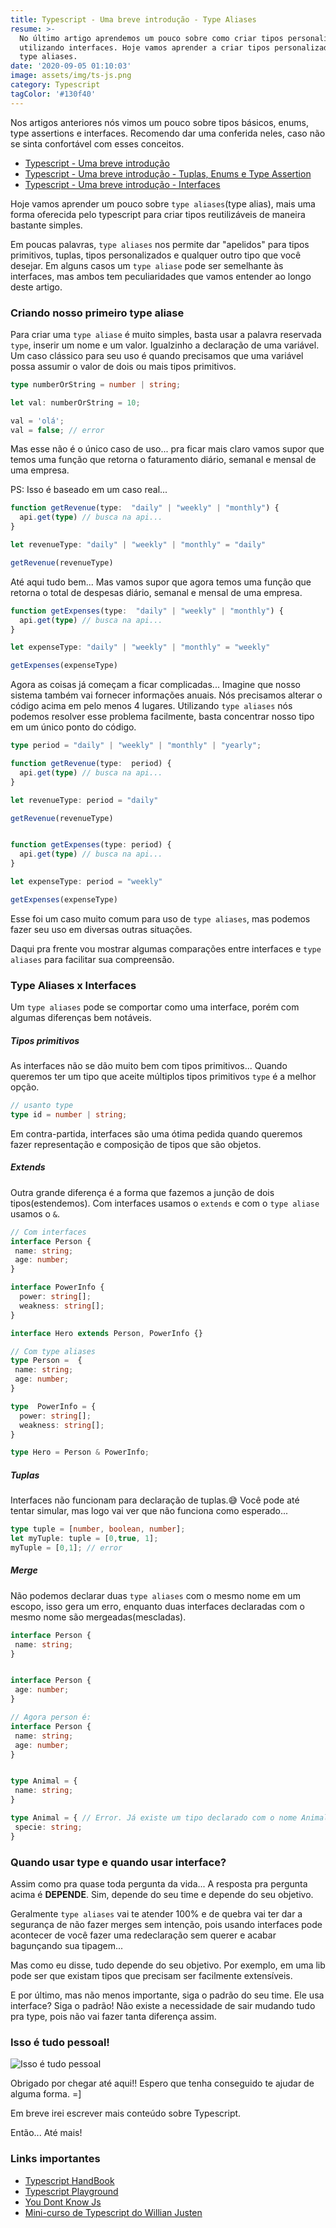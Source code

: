 ```yaml
---
title: Typescript - Uma breve introdução - Type Aliases
resume: >-
  No último artigo aprendemos um pouco sobre como criar tipos personalizados
  utilizando interfaces. Hoje vamos aprender a criar tipos personalizados usando
  type aliases.
date: '2020-09-05 01:10:03'
image: assets/img/ts-js.png
category: Typescript
tagColor: '#130f40'
---
```

Nos artigos anteriores nós vimos um pouco sobre tipos básicos, enums, type assertions e interfaces. Recomendo dar uma conferida neles, caso não se sinta confortável com esses conceitos.

* [Typescript - Uma breve introdução](https://www.crisgon.dev/typescript-uma-breve-introdu%C3%A7%C3%A3o/)
* [Typescript - Uma breve introdução - Tuplas, Enums e Type Assertion](https://www.crisgon.dev/typescript-uma-breve-introdu%C3%A7%C3%A3o-parte-2/)
* [Typescript - Uma breve introdução - Interfaces](https://www.crisgon.dev/typescript-uma-breve-introdu%C3%A7%C3%A3o-interfaces/)

Hoje vamos aprender um pouco sobre `type aliases`(type alias), mais uma forma oferecida pelo typescript para criar tipos reutilizáveis de maneira bastante simples. 

Em poucas palavras, `type aliases` nos permite dar "apelidos" para tipos primitivos, tuplas, tipos personalizados e qualquer outro tipo que você desejar. Em alguns casos um `type aliase` pode ser semelhante às interfaces, mas ambos tem peculiaridades que vamos entender ao longo deste artigo.

### Criando nosso primeiro type aliase

Para criar uma `type aliase` é muito simples, basta usar a palavra reservada `type`, inserir um nome e um valor. Igualzinho a declaração de uma variável. Um caso clássico para seu uso é quando precisamos que uma variável possa assumir o valor de dois ou mais tipos primitivos.

```typescript
type numberOrString = number | string;

let val: numberOrString = 10;

val = 'olá';
val = false; // error
```

Mas esse não é o único caso de uso... pra ficar mais claro vamos supor que temos uma função que retorna o faturamento diário, semanal e mensal de uma empresa.

PS: Isso é baseado em um caso real...

```typescript
function getRevenue(type:  "daily" | "weekly" | "monthly") {
  api.get(type) // busca na api...
}

let revenueType: "daily" | "weekly" | "monthly" = "daily"

getRevenue(revenueType) 
```

Até aqui tudo bem... Mas vamos supor que agora temos uma função que retorna o total de despesas diário, semanal e mensal de uma empresa.

```typescript
function getExpenses(type:  "daily" | "weekly" | "monthly") {
  api.get(type) // busca na api...
}

let expenseType: "daily" | "weekly" | "monthly" = "weekly"

getExpenses(expenseType) 
```

Agora as coisas já começam a ficar complicadas... Imagine que nosso sistema também vai fornecer informações anuais. Nós precisamos alterar o código acima em pelo menos 4 lugares. Utilizando `type aliases` nós podemos resolver esse problema facilmente, basta concentrar nosso tipo em um único ponto do código.

```typescript
type period = "daily" | "weekly" | "monthly" | "yearly";

function getRevenue(type:  period) {
  api.get(type) // busca na api...
}

let revenueType: period = "daily"

getRevenue(revenueType) 


function getExpenses(type: period) {
  api.get(type) // busca na api...
}

let expenseType: period = "weekly"

getExpenses(expenseType) 
```

Esse foi um caso muito comum para uso de `type aliases`,  mas podemos fazer seu uso em diversas outras situações. 

Daqui pra frente vou mostrar algumas comparações entre interfaces e `type aliases` para facilitar sua compreensão.

### Type Aliases x Interfaces

Um `type aliases` pode se comportar como uma interface, porém com algumas diferenças bem notáveis.

##### Tipos primitivos

As interfaces não se dão muito bem com tipos primitivos...  Quando queremos ter um tipo que aceite múltiplos tipos primitivos `type` é a melhor opção.

```typescript
// usanto type
type id = number | string;


```

Em contra-partida, interfaces são uma ótima pedida quando queremos fazer representação e composição de tipos que são objetos.

##### Extends

Outra grande diferença é a forma que fazemos a junção de dois tipos(estendemos). Com interfaces usamos o `extends` e com o `type aliase` usamos o `&`.

```typescript
// Com interfaces
interface Person {
 name: string;
 age: number;
}

interface PowerInfo {
  power: string[];
  weakness: string[];
}

interface Hero extends Person, PowerInfo {}

// Com type aliases
type Person =  {
 name: string;
 age: number;
}

type  PowerInfo = {
  power: string[];
  weakness: string[];
}

type Hero = Person & PowerInfo;
```

##### Tuplas

Interfaces não funcionam para declaração de tuplas.😅 Você pode até tentar simular, mas logo vai ver que não funciona como esperado...

```typescript
type tuple = [number, boolean, number];
let myTuple: tuple = [0,true, 1];
myTuple = [0,1]; // error
```

##### Merge

Não podemos declarar duas `type aliases` com o mesmo nome em um escopo, isso gera um erro, enquanto duas interfaces declaradas com o mesmo nome são mergeadas(mescladas).

```typescript
interface Person {
 name: string;
}


interface Person {
 age: number;
}

// Agora person é:
interface Person {
 name: string;
 age: number;
}


type Animal = {
 name: string;
}

type Animal = { // Error. Já existe um tipo declarado com o nome Animal
 specie: string;
}
```

### Quando usar type e quando usar interface?

Assim como pra quase toda pergunta da vida... A resposta pra pergunta acima é **DEPENDE**. Sim, depende do seu time e depende do seu objetivo. 

Geralmente  `type aliases` vai te atender 100% e de quebra vai ter dar a segurança de  não fazer merges sem intenção, pois usando interfaces pode acontecer de você fazer uma redeclaração sem querer e acabar bagunçando sua tipagem...  

Mas como eu disse, tudo depende do seu objetivo. Por exemplo, em uma lib pode ser que existam tipos que     precisam ser facilmente extensíveis.

E  por último, mas não menos importante, siga o padrão do seu time. Ele usa interface? Siga o padrão! Não existe a necessidade de sair mudando tudo pra type, pois não vai fazer tanta diferença assim.

### Isso é tudo pessoal!

![Isso é tudo pessoal](https://i.pinimg.com/originals/2a/82/1e/2a821ee45ca3cbc384c0b70f730248ae.gif)

Obrigado por chegar até aqui!! Espero que tenha conseguido te ajudar de alguma forma. =]

Em breve irei escrever mais conteúdo sobre Typescript.

Então... Até mais!

### Links importantes

* [Typescript HandBook](https://www.typescriptlang.org/v2/docs/handbook/basic-types.html)
* [Typescript Playground](https://www.typescriptlang.org/play/index.html)
* [You Dont Know Js](https://github.com/getify/You-Dont-Know-JS)
* [Mini-curso de Typescript do Willian Justen](https://www.youtube.com/playlist?list=PLlAbYrWSYTiPanrzauGa7vMuve7_vnXG_)
